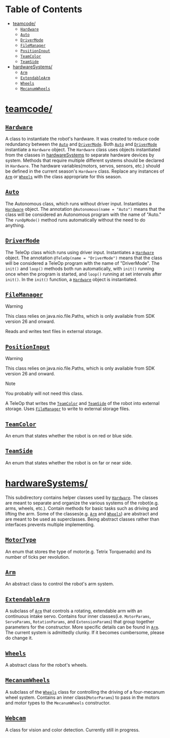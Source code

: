 # Table of Contents

- [teamcode/](#teamcode)
  - [`Hardware`](#Hardware)
  - [`Auto`](#Auto)
  - [`DriverMode`](#DriverMode)
  - [`FileManager`](#Filemanager)
  - [`PositionInput`](#PositionInput)
  - [`TeamColor`](#TeamColor)
  - [`TeamSide`](#Teamside)
- [hardwareSystems/](#hardwareSystems)
  - [`Arm`](#Arm)
  - [`ExtendableArm`](#Extendablearm)
  - [`Wheels`](#Wheels)
  - [`MecanumWheels`](#MecanumWheels)

# [teamcode/](./)

## [`Hardware`](./Hardware.java)

A class to instantiate the robot's hardware.
It was created to reduce code redundancy between the [`Auto`](#Auto)
and [`DriverMode`](#DriverMode).
Both [`Auto`](#Auto) and [`DriverMode`](#DriverMode) instantiate a `Hardware` object.
The `Hardware` class uses objects instantiated from the classes
in [hardwareSystems](#hardwareSystems) to separate hardware devices by system.
Methods that require multiple different systems should be declared in `Hardware`.
The hardware variables(motors, servos, sensors, etc.) should be defined in the current
season's `Hardware` class.
Replace any instances of [`Arm`](#Arm) or [`Wheels`](#Wheels) with the class appropriate for this season.

## [`Auto`](./Auto.java)

The Autonomous class, which runs without driver input.
Instantiates a [`Hardware`](#Hardware) object.
The annotation `@Autonomous(name = "Auto")` means that the class will be considered
an Autonomous program with the name of "Auto."
The `runOpMode()` method runs automatically without the need to do anything.

## [`DriverMode`](./DriverMode.java)

The TeleOp class which runs using driver input.
Instantiates a [`Hardware`](#Hardware) object.
The annotation `@TeleOp(name = "DriverMode")` means that the class will be considered
a TeleOp program with the name of "DriverMode".
The `init()` and `loop()` methods both run automatically,
with `init()` running once when the program is started,
and `loop()` running at set intervals after `init()`.
In the `init()` function, a [`Hardware`](#Hardware) object is instantiated.

## [`FileManager`](./FileManager.java)

> [!Warning]
> This class relies on java.nio.file.Paths, which is only available from SDK version 26 and onward.

Reads and writes text files in external storage.

## [`PositionInput`](./PositionInput.java)

> [!Warning]
> This class relies on java.nio.file.Paths, which is only available from SDK version 26 and onward.

> [!Note]
> You probably will not need this class.

A TeleOp that writes the [`TeamColor`](#TeamColor) and [`TeamSide`](#TeamSide) of the robot into
external storage.
Uses [`FileManager`](#FileManager) to write to external storage files.

## [`TeamColor`](./TeamColor.java)

An enum that states whether the robot is on red or blue side.

## [`TeamSide`](./TeamSide.java)

An enum that states whether the robot is on far or near side.

# [hardwareSystems/](./hardwareSystems/)

This subdirectory contains helper classes used by [`Hardware`](#Hardware).
The classes are meant to separate and organize the various systems of the robot(e.g. arms, wheels,
etc.).
Contain methods for basic tasks such as driving and lifting the arm.
Some of the classes(e.g. [`Arm`](#Arm) and [`Wheels`](#Wheels)) are abstract and are meant to be
used as superclasses.
Being abstract classes rather than interfaces prevents multiple implementing.

## [`MotorType`](./hardwareSystems/MotorType.java)

An enum that stores the type of motor(e.g. Tetrix Torquenado) and its number of ticks per
revolution.

## [`Arm`](./hardwareSystems/Arm.java)

An abstract class to control the robot's arm system.

## [`ExtendableArm`](./hardwareSystems/ExtendableArm.java)

A subclass of [`Arm`](#Arm) that controls a rotating, extendable arm with an continuous intake
servo.
Contains four inner classes(i.e. `MotorParams`, `ServoParams`, `RotationParams`,
and `ExtensionParams`) that group together parameters for the constructor.
More specific details can be found in [`Arm`](#Arm).
The current system is admittedly clunky.
If it becomes cumbersome, please do change it.

## [`Wheels`](./hardwareSystems/Wheels.java)

A abstract class for the robot's wheels.

## [`MecanumWheels`](./hardwareSystems/MecanumWheels.java)

A subclass of the [`Wheels`](#Wheels) class for controlling the driving of a four-mecanum wheel
system.
Contains an inner class(`MotorParams`) to pass in the motors and motor types to the `MecanumWheels`
constructor.

## [`Webcam`](./hardwareSystems/Webcam.java)

A class for vision and color detection.
Currently still in progress. 